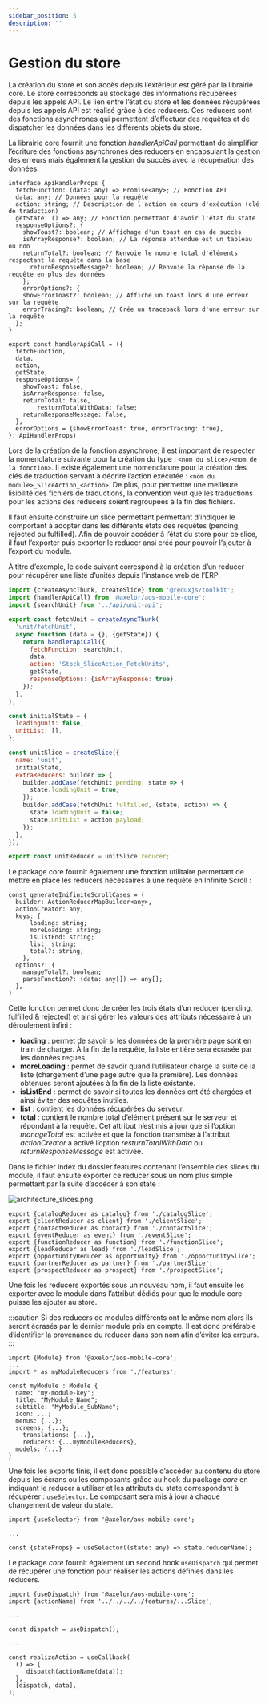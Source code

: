 ```yaml
---
sidebar_position: 5
description: ''
---
```


# Gestion du store

La création du store et son accès depuis l’extérieur est géré par la librairie core. Le store corresponds au stockage des informations récupérées depuis les appels API. Le lien entre l’état du store et les données récupérées depuis les appels API est réalisé grâce à des reducers. Ces reducers sont des fonctions asynchrones qui permettent d’effectuer des requêtes et de dispatcher les données dans les différents objets du store.

La librairie core fournit une fonction _handlerApiCall_ permettant de simplifier l’écriture des fonctions asynchrones des reducers en encapsulant la gestion des erreurs mais également la gestion du succès avec la récupération des données.

```tsx
interface ApiHandlerProps {
  fetchFunction: (data: any) => Promise<any>; // Fonction API
  data: any; // Données pour la requête
  action: string; // Description de l'action en cours d'exécution (clé de traduction)
  getState: () => any; // Fonction permettant d'avoir l'état du state
  responseOptions?: {
    showToast?: boolean; // Affichage d'un toast en cas de succès
    isArrayResponse?: boolean; // La réponse attendue est un tableau ou non
    returnTotal?: boolean; // Renvoie le nombre total d'éléments respectant la requête dans la base
	  returnResponseMessage?: boolean; // Renvoie la réponse de la requête en plus des données
	};
	errorOptions?: {
    showErrorToast?: boolean; // Affiche un toast lors d'une erreur sur la requête
    errorTracing?: boolean; // Crée un traceback lors d'une erreur sur la requête
  };
}

export const handlerApiCall = ({
  fetchFunction,
  data,
  action,
  getState,
  responseOptions= {
    showToast: false,
    isArrayResponse: false,
    returnTotal: false,
		resturnTotalWithData: false;
    returnResponseMessage: false,
  },
  errorOptions = {showErrorToast: true, errorTracing: true},
}: ApiHandlerProps)
```

Lors de la création de la fonction asynchrone, il est important de respecter la nomenclature suivante pour la création du type : `<nom du slice>/<nom de la fonction>`. Il existe également une nomenclature pour la création des clés de traduction servant à décrire l’action exécutée : `<nom du module>_SliceAction_<action>`. De plus, pour permettre une meilleure lisibilité des fichiers de traductions, la convention veut que les traductions pour les actions des reducers soient regroupées à la fin des fichiers.

Il faut ensuite construire un slice permettant permettant d’indiquer le comportant à adopter dans les différents états des requêtes (pending, rejected ou fulfilled). Afin de pouvoir accéder à l’état du store pour ce slice, il faut l’exporter puis exporter le reducer ansi créé pour pouvoir l’ajouter à l’export du module.

À titre d’exemple, le code suivant correspond à la création d’un reducer pour récupérer une liste d’unités depuis l’instance web de l’ERP.

```jsx
import {createAsyncThunk, createSlice} from '@reduxjs/toolkit';
import {handlerApiCall} from '@axelor/aos-mobile-core';
import {searchUnit} from '../api/unit-api';

export const fetchUnit = createAsyncThunk(
  'unit/fetchUnit',
  async function (data = {}, {getState}) {
    return handlerApiCall({
      fetchFunction: searchUnit,
      data,
      action: 'Stock_SliceAction_FetchUnits',
      getState,
      responseOptions: {isArrayResponse: true},
    });
  },
);

const initialState = {
  loadingUnit: false,
  unitList: [],
};

const unitSlice = createSlice({
  name: 'unit',
  initialState,
  extraReducers: builder => {
    builder.addCase(fetchUnit.pending, state => {
      state.loadingUnit = true;
    });
    builder.addCase(fetchUnit.fulfilled, (state, action) => {
      state.loadingUnit = false;
      state.unitList = action.payload;
    });
  },
});

export const unitReducer = unitSlice.reducer;
```

Le package core fournit également une fonction utilitaire permettant de mettre en place les reducers nécessaires à une requête en Infinite Scroll :

```tsx
const generateInifiniteScrollCases = (
  builder: ActionReducerMapBuilder<any>,
  actionCreator: any,
  keys: {
	  loading: string;
	  moreLoading: string;
	  isListEnd: string;
	  list: string;
	  total?: string;
	},
  options?: {
    manageTotal?: boolean;
    parseFunction?: (data: any[]) => any[];
  },
)
```

Cette fonction permet donc de créer les trois états d’un reducer (pending, fulfilled & rejected) et ainsi gérer les valeurs des attributs nécessaire à un déroulement infini :

- **loading** : permet de savoir si les données de la première page sont en train de charger. À la fin de la requête, la liste entière sera écrasée par les données reçues.
- **moreLoading** : permet de savoir quand l’utilisateur charge la suite de la liste (chargement d’une page autre que la première). Les données obtenues seront ajoutées à la fin de la liste existante.
- **isListEnd** : permet de savoir si toutes les données ont été chargées et ainsi éviter des requêtes inutiles.
- **list** : contient les données récupérées du serveur.
- **total** : contient le nombre total d’élément présent sur le serveur et répondant à la requête. Cet attribut n’est mis à jour que si l’option _manageTotal_ est activée et que la fonction transmise à l’attribut _actionCreator_ a activé l’option _resturnTotalWithData_ ou _returnResponseMessage_ est activée.

Dans le fichier index du dossier features contenant l’ensemble des slices du module, il faut ensuite exporter ce reducer sous un nom plus simple permettant par la suite d’accéder à son state :

![architecture_slices.png](/img/fr/architecture_slices.png)

```tsx
export {catalogReducer as catalog} from './catalogSlice';
export {clientReducer as client} from './clientSlice';
export {contactReducer as contact} from './contactSlice';
export {eventReducer as event} from './eventSlice';
export {functionReducer as function} from './functionSlice';
export {leadReducer as lead} from './leadSlice';
export {opportunityReducer as opportunity} from './opportunitySlice';
export {partnerReducer as partner} from './partnerSlice';
export {prospectReducer as prospect} from './prospectSlice';
```

Une fois les reducers exportés sous un nouveau nom, il faut ensuite les exporter avec le module dans l’attribut dédiés pour que le module core puisse les ajouter au store.

:::caution
Si des reducers de modules différents ont le même nom alors ils seront écrasés par le dernier module pris en compte. Il est donc préférable d’identifier la provenance du reducer dans son nom afin d’éviter les erreurs.
:::

```tsx
import {Module} from '@axelor/aos-mobile-core';
...
import * as myModuleReducers from './features';

const myModule : Module {
  name: "my-module-key";
  title: "MyModule_Name";
  subtitle: "MyModule_SubName";
  icon: ...;
  menus: {...};
  screens: {...};
	translations: {...},
	reducers: {...myModuleReducers},
  models: {...}
}
```

Une fois les exports finis, il est donc possible d’accéder au contenu du store depuis les écrans ou les composants grâce au hook du package _core_ en indiquant le reducer à utiliser et les attributs du state correspondant à récupérer : `useSelector`. Le composant sera mis à jour à chaque changement de valeur du state.

```tsx
import {useSelector} from '@axelor/aos-mobile-core';

...

const {stateProps} = useSelector((state: any) => state.reducerName);
```

Le package _core_ fournit également un second hook `useDispatch` qui permet de récupérer une fonction pour réaliser les actions définies dans les reducers.

```tsx
import {useDispatch} from '@axelor/aos-mobile-core';
import {actionName} from '../../../../features/...Slice';

...

const dispatch = useDispatch();

...

const realizeAction = useCallback(
  () => {
     dispatch(actionName(data));
  },
  [dispatch, data],
);
```
